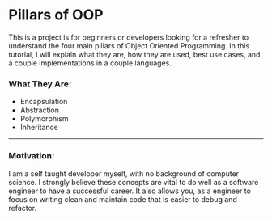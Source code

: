 # Pillars of OOP
This is a project is for beginners or developers looking for a refresher to understand the four main pillars of Object Oriented Programming. In this tutorial, I will explain what they are, how they are used, best use cases, and a couple implementations in a couple languages. 

### What They Are:

* Encapsulation
* Abstraction
* Polymorphism
* Inheritance 

---

### Motivation:

I am a self taught developer myself, with no background of computer science. I strongly believe these concepts are vital to do well as a software engineer to have a successful career. It also allows you, as a engineer to focus on writing clean and maintain code that is easier to debug and refactor. 



